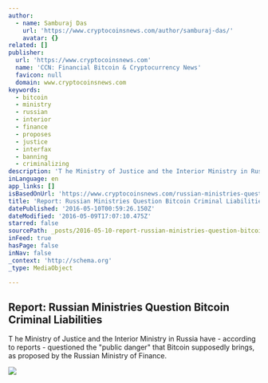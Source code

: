 ```yaml
---
author:
  - name: Samburaj Das
    url: 'https://www.cryptocoinsnews.com/author/samburaj-das/'
    avatar: {}
related: []
publisher:
  url: 'https://www.cryptocoinsnews.com'
  name: 'CCN: Financial Bitcoin & Cryptocurrency News'
  favicon: null
  domain: www.cryptocoinsnews.com
keywords:
  - bitcoin
  - ministry
  - russian
  - interior
  - finance
  - proposes
  - justice
  - interfax
  - banning
  - criminalizing
description: 'T he Ministry of Justice and the Interior Ministry in Russia have - according to reports - questioned the "public danger" that Bitcoin supposedly brings, as proposed by the Russian Ministry of Finance.'
inLanguage: en
app_links: []
isBasedOnUrl: 'https://www.cryptocoinsnews.com/russian-ministries-question-bitcoin-criminality/'
title: 'Report: Russian Ministries Question Bitcoin Criminal Liabilities'
datePublished: '2016-05-10T00:59:26.150Z'
dateModified: '2016-05-09T17:07:10.475Z'
starred: false
sourcePath: _posts/2016-05-10-report-russian-ministries-question-bitcoin-criminal-liabili.md
inFeed: true
hasPage: false
inNav: false
_context: 'http://schema.org'
_type: MediaObject

---
```

<article style=""><h1>Report: Russian Ministries Question Bitcoin Criminal Liabilities</h1><p>T he Ministry of Justice and the Interior Ministry in Russia have - according to reports - questioned the "public danger" that Bitcoin supposedly brings, as proposed by the Russian Ministry of Finance.</p><img src="https://www.cryptocoinsnews.com/wp-content/uploads/2016/05/Uneven-law-scale.jpg" /></article>